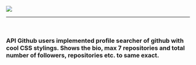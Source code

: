 ![](https://i.postimg.cc/mkBMRDnB/Github.jpg)

---

<br/>

### API Github users implemented profile searcher of github with cool CSS stylings. Shows the bio, max 7 repositories and total number of followers, repositories etc. to same exact.